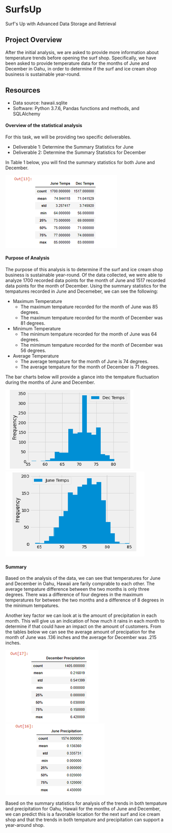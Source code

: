 # SurfsUp
Surf's Up with Advanced Data Storage and Retrieval

## Project Overview
After the initial analysis, we are asked to provide more information about temperature trends before opening the surf shop. Specifically, we have been asked to provide  temperature data for the months of June and December in Oahu, in order to determine if the surf and ice cream shop business is sustainable year-round.

## Resources
- Data source: hawaii.sqlite
- Software: Python 3.7.6, Pandas functions and methods, and SQLAlchemy

#### Overview of the statistical analysis
For this task, we will be providing two specific deliverables. 
- Deliverable 1: Determine the Summary Statistics for June
- Deliverable 2: Determine the Summary Statistics for December

In Table 1 below, you will find the summary statistics for both June and December. 

![Pic_1](https://github.com/smithsh14/Surfs_up/blob/main/Resources/JuneDecember_TempsSummary.png) 

#### Purpose of Analysis
The purpose of this analysis is to determine if the surf and ice cream shop business is sustainable year-round. Of the data collected, we were able to analyze 1700 recorded data points for the month of June and 1517 recorded data points for the month of December. Using the summary statistics for the tempatures recorded in June and Decemeber, we can see the following:

- Maximum Temperature 
  - The maximum tempature recorded for the month of June was 85 degrees.
  - The maximum tempature recorded for the month of December was 81 degrees.
- Minimum Temperature
  - The minimum tempature recorded for the month of June was 64 degrees.
  - The mimimum tempature recorded for the month of December was 56 degrees.
- Average Temperature
  - The average tempature for the month of June is 74 degrees. 
  - The average tempature for the month of December is 71 degrees. 

The bar charts below will provide a glance into the tempature fluctuation during the months of June and December.

![Pic_2](https://github.com/smithsh14/Surfs_up/blob/main/Resources/December_BarChart.png) 
![Pic_3](https://github.com/smithsh14/Surfs_up/blob/main/Resources/June_BarChart.png)

#### Summary

Based on the analysis of the data, we can see that temperatures for June and December in Oahu, Hawaii are farily comprable to each other. The average tempature difference between the two months is only three degrees. There was a difference of four degrees in the maximum temperatures for between the two months and a difference of 8 degrees in the minimum tempatures. 

Another key factor we can look at is the amount of precipitation in each month. This will give us an indication of how much it rains in each month to determine if that could have an impact on the amount of customers. From the tables below we can see the average amount of precipation for the month of June was .136 inches and the average for December was .215 inches. 

![Pic_4](https://github.com/smithsh14/Surfs_up/blob/main/Resources/Dec_Precp.png)
![Pic_5](https://github.com/smithsh14/Surfs_up/blob/main/Resources/June_Precp.png)

Based on the summary statistics for analysis of the trends in both tempature and precipitation for Oahu, Hawaii for the months of June and December, we can predict this is a favorable location for the next surf and ice cream shop and that the trends in both tempature and precipitation can support a year-around shop. 
